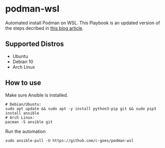 # podman-wsl

Automated install Podman on WSL. This Playbook is an updated version of the steps decribed in [this blog article](https://www.redhat.com/sysadmin/podman-windows-wsl2).

## Supported Distros

- Ubuntu
- Debian 10
- Arch Linux

## How to use

Make sure Ansible is installed.

```
# Debian/Ubuntu:
sudo apt update && sudo apt -y install python3-pip git && sudo pip3 install ansible
# Arch Linux:
pacman -S ansible git
```

Run the automation

```
sudo ansible-pull -U https://github.com/c-goes/podman-wsl
```